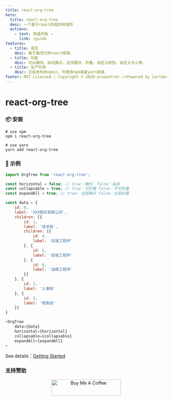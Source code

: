 ```yaml
---
title: react-org-tree
hero:
  title: react-org-tree
  desc: 一个基于react的组织树组件
  actions:
    - text: 快速开始 →
      link: /guide
features:
  - title: 语言
    desc: 基于最流行的react框架.
  - title: 功能
    desc: 可以横向、纵向展示，支持展开、折叠，自定义颜色，自定义大小等.
  - title: 生产可用
    desc: 已经发布到npm上，可使用npm或者yarn安装.
footer: MIT Licensed | Copyright © 2020-present<br />Powered by [artdong](https://github.com/artdong)
---
```


# react-org-tree

### 📦 安装

```
# use npm
npm i react-org-tree

# use yarn
yarn add react-org-tree
```
### 🔨 示例

``` js
import OrgTree from 'react-org-tree';

const horizontal = false; // true：横向  false：纵向
const collapsable = true; // true：可折叠 false：不可折叠 
const expandAll = true; // true: 全部展开 false：全部折叠 

const data = {
    id: 0,
    label: 'XXX股份有限公司',
    children: [{
        id: 1,
        label: '技术部',
        children: [{
            id: 4,
            label: '后端工程师'
        }, {
            id: 5,
            label: '前端工程师'
        }, {
            id: 6,
            label: '运维工程师'
        }]
    }, {
        id: 2,
        label: '人事部'
    }, {
        id: 3,
        label: '销售部'
    }]
}

<OrgTree
    data={data}
    horizontal={horizontal}
    collapsable={collapsable}
    expandAll={expandAll}
>
```

See details：[Getting Started](/guide)

### 支持赞助

<p align='center'>
  <a href="https://www.buymeacoffee.com/artd" target="_blank"><img src="https://cdn.buymeacoffee.com/buttons/arial-violet.png" alt="Buy Me A Coffee" style="height: 51px !important;width: 217px !important;" >
  </a>
</p>